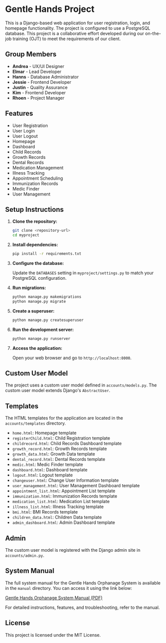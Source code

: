 # Gentle Hands Project

This is a Django-based web application for user registration, login, and homepage functionality. The project is configured to use a PostgreSQL database. This project is a collaborative effort developed during our on-the-job training (OJT) to meet the requirements of our client.

## Group Members

- **Andrea** - UX/UI Designer
- **Elmar** - Lead Developer
- **Hanns** - Database Administrator
- **Jessie** - Frontend Developer
- **Justin** - Quality Assurance
- **Kim** - Frontend Developer
- **Rhoen** - Project Manager

## Features

- User Registration
- User Login
- User Logout
- Homepage
- Dashboard
- Child Records
- Growth Records
- Dental Records
- Medication Management
- Illness Tracking
- Appointment Scheduling
- Immunization Records
- Medic Finder
- User Management

## Setup Instructions

1. **Clone the repository:**

    ```sh
    git clone <repository-url>
    cd myproject
    ```

2. **Install dependencies:**

    ```sh
    pip install -r requirements.txt
    ```

3. **Configure the database:**

    Update the `DATABASES` setting in `myproject/settings.py` to match your PostgreSQL configuration.

4. **Run migrations:**

    ```sh
    python manage.py makemigrations
    python manage.py migrate
    ```

5. **Create a superuser:**

    ```sh
    python manage.py createsuperuser
    ```

6. **Run the development server:**

    ```sh
    python manage.py runserver
    ```

7. **Access the application:**

    Open your web browser and go to `http://localhost:8000`.

## Custom User Model

The project uses a custom user model defined in `accounts/models.py`. The custom user model extends Django's `AbstractUser`.

## Templates

The HTML templates for the application are located in the `accounts/templates` directory.

- `home.html`: Homepage template
- `registerChild.html`: Child Registration template
- `childrecord.html`: Child Records Dashboard template
- `growth_record.html`: Growth Records template
- `growth_data.html`: Growth Data template
- `dental_record.html`: Dental Records template
- `medic.html`: Medic Finder template
- `dashboard.html`: Dashboard template
- `logout.html`: Logout template
- `changeuser.html`: Change User Information template
- `user_management.html`: User Management Dashboard template
- `appointment_list.html`: Appointment List template
- `immunization.html`: Immunization Records template
- `medication_list.html`: Medication List template
- `illness_list.html`: Illness Tracking template
- `bmi.html`: BMI Records template
- `children_data.html`: Children Data template
- `admin_dashboard.html`: Admin Dashboard template

## Admin

The custom user model is registered with the Django admin site in `accounts/admin.py`.

## System Manual

The full system manual for the Gentle Hands Orphanage System is available in the `manual` directory. You can access it using the link below:

[Gentle Hands Orphanage System Manual (PDF)](./myproject/manual/Gentle%20Hands%20Orphanage%20System%20Manual.pdf)

For detailed instructions, features, and troubleshooting, refer to the manual.

## License

This project is licensed under the MIT License.